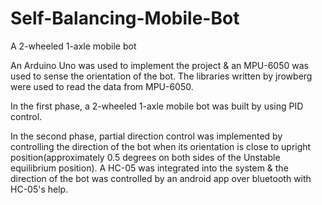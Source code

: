 # Self-Balancing-Mobile-Bot
A 2-wheeled 1-axle mobile bot

An Arduino Uno was used to implement the project & an MPU-6050 was used to sense the orientation of the bot. The libraries written by jrowberg were used to read the data from MPU-6050.

In the first phase, a 2-wheeled 1-axle mobile bot was built by using PID control.

In the second phase, partial direction control was implemented by controlling the direction of the bot when its orientation is close to upright position(approximately 0.5 degrees on both sides of the Unstable equilibrium position). A HC-05 was integrated into the system & the direction of the bot was controlled by an android app over bluetooth with HC-05's help.
